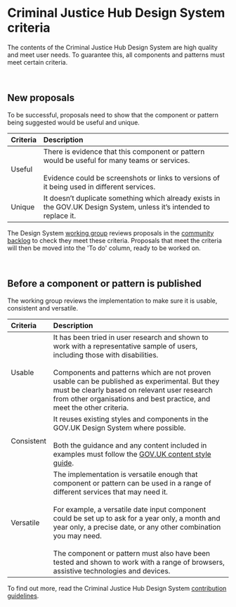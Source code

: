 # Criminal Justice Hub Design System criteria

The contents of the Criminal Justice Hub Design System are high quality and meet user needs. To guarantee this, all components and patterns must meet certain criteria.

<br>

## New proposals

To be successful, proposals need to show that the component or pattern being suggested would be useful and unique.

| Criteria | Description |
| :------- | :---------- |
| Useful   | There is evidence that this component or pattern would be useful for many teams or services. <br /> <br />Evidence could be screenshots or links to versions of it being used in different services. |
| Unique   | It doesn’t duplicate something which already exists in the GOV.UK Design System, unless it’s intended to replace it. |

The Design System [working group](WORKING_GROUP.md) reviews proposals in the [community backlog](https://github.com/criminaljusticehub/design-system-backlog/projects/1) to check they meet these criteria. Proposals that meet the criteria will then be moved into the 'To do' column, ready to be worked on. 

<br>

## Before a component or pattern is published

The working group reviews the implementation to make sure it is usable, consistent and versatile.

| Criteria     | Description |
| :----------- | :---------- |
| Usable       | It has been tried in user research and shown to work with a representative sample of users, including those with disabilities. <br /> <br /> Components and patterns which are not proven usable can be published as experimental. But they must be clearly based on relevant user research from other organisations and best practice, and meet the other criteria. |
| Consistent   | It reuses existing styles and components in the GOV.UK Design System where possible. <br /> <br /> Both the guidance and any content included in examples must follow the [GOV.UK content style guide](https://www.gov.uk/guidance/style-guide/a-to-z-of-gov-uk-style). <br /> |
| Versatile    | The implementation is versatile enough that component or pattern can be used in a range of different services that may need it. <br /> <br />For example, a versatile date input component could be set up to ask for a year only, a month and year only, a precise date, or any other combination you may need. <br /> <br />The component or pattern must also have been tested and shown to work with a range of browsers, assistive technologies and devices. |

To find out more, read the Criminal Justice Hub Design System [contribution guidelines](CONTRIBUTING.md).
